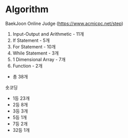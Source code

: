 # Algorithm

BaekJoon Online Judge (https://www.acmicpc.net/step)

01. Input-Output and Arithmetic - 11개
02. If Statement - 5개
03. For Statement - 10개
04. While Statement - 3개
05. 1 Dimensional Array - 7개
06. Function - 2개
 - 총 38개

숏코딩
- 1등 23개
- 2등 8개
- 3등 3개
- 5등 1개
- 7등 2개
- 32등 1개

